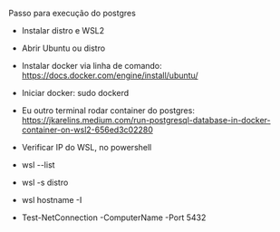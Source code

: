Passo para execução do postgres
- Instalar distro e WSL2
- Abrir Ubuntu ou distro
- Instalar docker via linha de comando: https://docs.docker.com/engine/install/ubuntu/
- Iniciar docker: sudo dockerd
- Eu outro terminal rodar container do postgres: https://jkarelins.medium.com/run-postgresql-database-in-docker-container-on-wsl2-656ed3c02280

- Verificar IP do WSL, no powershell 
- wsl --list
- wsl -s distro
- wsl hostname -I
- Test-NetConnection -ComputerName <IP> -Port 5432
